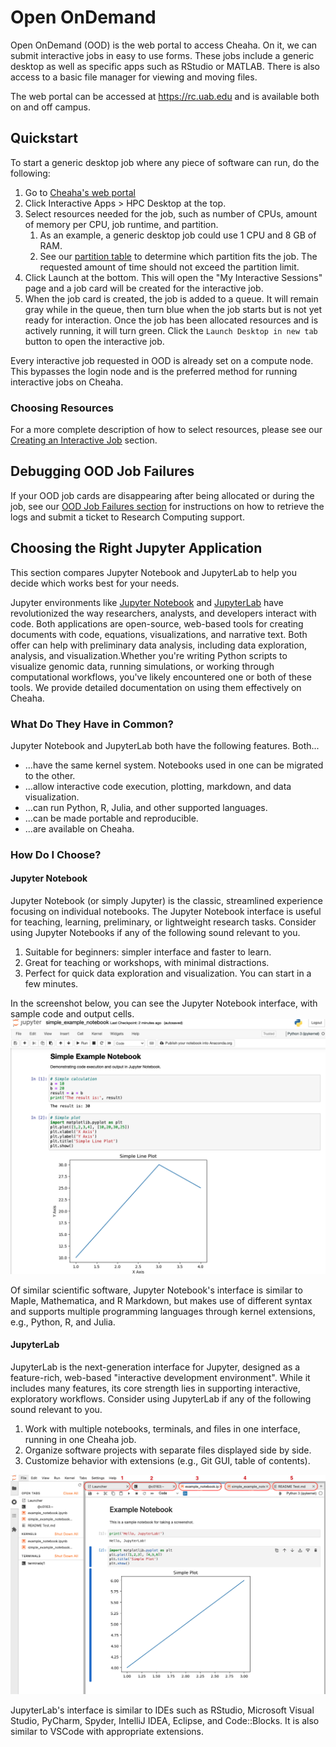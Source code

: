 # Open OnDemand

Open OnDemand (OOD) is the web portal to access Cheaha. On it, we can submit interactive jobs in easy to use forms. These jobs include a generic desktop as well as specific apps such as RStudio or MATLAB. There is also access to a basic file manager for viewing and moving files.

The web portal can be accessed at <https://rc.uab.edu> and is available both on and off campus.

## Quickstart

To start a generic desktop job where any piece of software can run, do the following:

1. Go to [Cheaha's web portal](https://rc.uab.edu)
1. Click Interactive Apps > HPC Desktop at the top.
1. Select resources needed for the job, such as number of CPUs, amount of memory per CPU, job runtime, and partition.
      1. As an example, a generic desktop job could use 1 CPU and 8 GB of RAM.
      1. See our [partition table](https://docs.rc.uab.edu/cheaha/hardware/#summary) to determine which partition fits the job. The requested amount of time should not exceed the partition limit.
1. Click Launch at the bottom. This will open the "My Interactive Sessions" page and a job card will be created for the interactive job.
1. When the job card is created, the job is added to a queue. It will remain gray while in the queue, then turn blue when the job starts but is not yet ready for interaction. Once the job has been allocated resources and is actively running, it will turn green. Click the `Launch Desktop in new tab` button to open the interactive job.

Every interactive job requested in OOD is already set on a compute node. This bypasses the login node and is the preferred method for running interactive jobs on Cheaha.

### Choosing Resources

For a more complete description of how to select resources, please see our [Creating an Interactive Job](ood_layout.md#creating-an-interactive-job) section.

## Debugging OOD Job Failures

If your OOD job cards are disappearing after being allocated or during the job, see our [OOD Job Failures section](ood_layout.md#debugging-ood-job-failures) for instructions on how to retrieve the logs and submit a ticket to Research Computing support.

## Choosing the Right Jupyter Application

This section compares Jupyter Notebook and JupyterLab to help you decide which works best for your needs.

Jupyter environments like [Jupyter Notebook](./ood_jupyter_notebook.md) and [JupyterLab](./ood_jupyterlab.md) have revolutionized the way researchers, analysts, and developers interact with code.  Both applications are open-source, web-based tools for creating documents with code, equations, visualizations, and narrative text. Both offer can help with preliminary data analysis, including data exploration, analysis, and visualization.Whether you're writing Python scripts to visualize genomic data, running simulations, or working through computational workflows, you've likely encountered one or both of these tools. We provide detailed documentation on using them effectively on Cheaha.

### What Do They Have in Common?

Jupyter Notebook and JupyterLab both have the following features. Both...

- ...have the same kernel system. Notebooks used in one can be migrated to the other.
- ...allow interactive code execution, plotting, markdown, and data visualization.
- ...can run Python, R, Julia, and other supported languages.
- ...can be made portable and reproducible.
- ...are available on Cheaha.

### How Do I Choose?

#### Jupyter Notebook

Jupyter Notebook (or simply Jupyter) is the classic, streamlined experience focusing on individual notebooks. The Jupyter Notebook interface is useful for teaching, learning, preliminary, or lightweight research tasks. Consider using Jupyter Notebooks if any of the following sound relevant to you.

1. Suitable for beginners: simpler interface and faster to learn.
1. Great for teaching or workshops, with minimal distractions.
1. Perfect for quick data exploration and visualization. You can start in a few minutes.

In the screenshot below, you can see the Jupyter Notebook interface, with sample code and output cells.
![!Screenshot of Jupyter Notebook with code and output cells.](./images/jupyternotebooksample.png)

Of similar scientific software, Jupyter Notebook's interface is similar to Maple, Mathematica, and R Markdown, but makes use of different syntax and supports multiple programming languages through kernel extensions, e.g., Python, R, and Julia.

#### JupyterLab

JupyterLab is the next-generation interface for Jupyter, designed as a feature-rich, web-based "interactive development environment". While it includes many features, its core strength lies in supporting interactive, exploratory workflows. Consider using JupyterLab if any of the following sound relevant to you.

1. Work with multiple notebooks, terminals, and files in one interface, running in one Cheaha job.
1. Organize software projects with separate files displayed side by side.
1. Customize behavior with extensions (e.g., Git GUI, table of contents).

![!Screenshot of a JupyterLab interface with a single notebook open.](./images/jupyterlabsample.png)

JupyterLab's interface is similar to IDEs such as RStudio, Microsoft Visual Studio, PyCharm, Spyder, IntelliJ IDEA, Eclipse, and Code::Blocks. It is also similar to VSCode with appropriate extensions.

